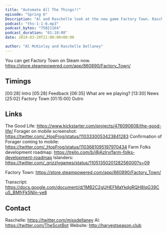 ```yaml
---
title: "Automate All The Things!!"
episode: "Spring 6"
Description: "Al and Raschelle look at the new game Factory Town. Raschelle gets addicted."
podcast: "ths-1-1-6.mp3"
podcast_bytes: "75021164"
podcast_duration: "01:18:08"
date: 2019-03-20T21:00:00+00:00

author: "Al McKinlay and Raschelle Dellaney"
---
```


You can get Factory Town on Steam now. https://store.steampowered.com/app/860890/Factory_Town/

## Timings

[00:28] Intro
[05:28] Feedback
[06:35] What are we playing?
[13:30] News
[25:02] Factory Town
[01:15:00] Outro

## Links

The Good Life: https://www.kickstarter.com/projects/476090608/the-good-life/
Forager on mobile screenshot: https://twitter.com/_HopFrog/status/1103330053423841283
Confirmation of Forager coming to mobile: https://twitter.com/_HopFrog/status/1103681095197970434 
Farm Folks development roadmap: https://trello.com/b/i8jAzlrv/farm-folks-development-roadmap
Islanders: https://twitter.com/_grizzlygames/status/1105135020128256000?s=09

Factory Town: https://store.steampowered.com/app/860890/Factory_Town/

Transcript: https://docs.google.com/document/d/1MB2C2gUHEFMaYkdgRQH8IqG39CuS_BMfrFk5NIn-ye8

## Contact

Raschelle: https://twitter.com/missdellaney
Al: https://twitter.com/TheScotBot
Website: http://harvestseason.club
